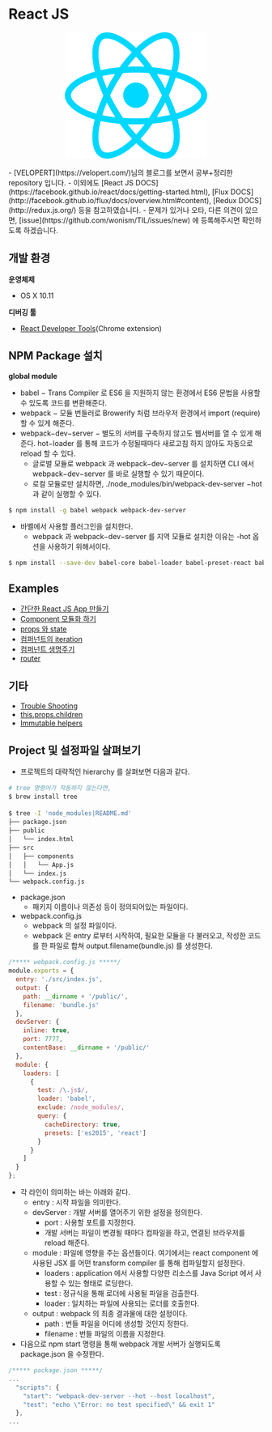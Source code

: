 # React JS
<p align="center">
  <a href="https://facebook.github.io/react/index.html">
    <img width="282" height="250" src="https://github.com/wonism/TIL/blob/master/front-end/reactjs/img/reactjs.png">
  </a>
</p>
- [VELOPERT](https://velopert.com/)님의 블로그를 보면서 공부+정리한 repository 입니다.
  - 이외에도 [React JS DOCS](https://facebook.github.io/react/docs/getting-started.html), [Flux DOCS](http://facebook.github.io/flux/docs/overview.html#content), [Redux DOCS](http://redux.js.org/) 등을 참고하였습니다.
- 문제가 있거나 오타, 다른 의견이 있으면, [issue](https://github.com/wonism/TIL/issues/new) 에 등록해주시면 확인하도록 하겠습니다.

## 개발 환경
__운영체제__
- OS X 10.11

__디버깅 툴__
- [React Developer Tools](https://chrome.google.com/webstore/detail/react-developer-tools/fmkadmapgofadopljbjfkapdkoienihi)(Chrome extension)

## NPM Package 설치
__global module__
- babel &minus; Trans Compiler 로 ES6 을 지원하지 않는 환경에서 ES6 문법을 사용할 수 있도록 코드를 변환해준다.
- webpack &minus; 모듈 번들러로 Browerify 처럼 브라우저 환경에서 import (require) 할 수 있게 해준다.
- webpack&minus;dev&minus;server &minus; 별도의 서버를 구축하지 않고도 웹서버를 열 수 있게 해준다. hot&minus;loader 를 통해 코드가 수정될때마다 새로고침 하지 않아도 자동으로 reload 할 수 있다.
  - 글로벌 모듈로 webpack 과 webpack&minus;dev&minus;server 를 설치하면 CLI 에서 webpack&minus;dev&minus;server 를 바로 실행할 수 있기 때문이다.
  - 로컬 모듈로만 설치하면, ./node_modules/bin/webpack-dev-server &minus;hot 과 같이 실행할 수 있다.
```sh
$ npm install -g babel webpack webpack-dev-server
```
- 바벨에서 사용할 플러그인을 설치한다.
  - webpack 과 webpack&minus;dev&minus;server 를 지역 모듈로 설치한 이유는 -hot 옵션을 사용하기 위해서이다.
```sh
$ npm install --save-dev babel-core babel-loader babel-preset-react babel-preset-es2015 webpack webpack-dev-server
```

## Examples
- [간단한 React JS App 만들기](https://github.com/wonism/TIL/blob/master/front-end/reactjs/chapter/01.simple-react-app.md)
- [Component 모듈화 하기](https://github.com/wonism/TIL/blob/master/front-end/reactjs/chapter/02.component.md)
- [props 와 state](https://github.com/wonism/TIL/blob/master/front-end/reactjs/chapter/03.props-state.md)
- [컴퍼넌트의 iteration](https://github.com/wonism/TIL/blob/master/front-end/reactjs/chapter/04.component-iteration.md)
- [컴퍼넌트 생명주기](https://github.com/wonism/TIL/blob/master/front-end/reactjs/chapter/05.component-lifecycle.md)
- [router](https://github.com/wonism/TIL/blob/master/front-end/reactjs/chapter/07.router.md)

## 기타
- [Trouble Shooting](https://github.com/wonism/TIL/blob/master/front-end/reactjs/etc/trouble-shootings.md)
- [this.props.children](https://github.com/wonism/TIL/blob/master/front-end/reactjs/etc/children.md)
- [Immutable helpers](https://github.com/wonism/TIL/blob/master/front-end/reactjs/etc/immutable-helpers.md)

## Project 및 설정파일 살펴보기
- 프로젝트의 대략적인 hierarchy 를 살펴보면 다음과 같다.
```sh
# tree 명령어가 작동하지 않는다면,
$ brew install tree

$ tree -I 'node_modules|README.md'
├── package.json
├── public
│   └── index.html
├── src
│   ├── components
│   │   └── App.js
│   └── index.js
└── webpack.config.js
```
- package.json
  - 패키지 이름이나 의존성 등이 정의되어있는 파일이다.
- webpack.config.js
  - webpack 의 설정 파일이다.
  - webpack 은 entry 로부터 시작하여, 필요한 모듈을 다 불러오고, 작성한 코드를 한 파일로 합쳐 output.filename(bundle.js) 를 생성한다.
```js
/***** webpack.config.js *****/
module.exports = {
  entry: './src/index.js',
  output: {
    path: __dirname + '/public/',
    filename: 'bundle.js'
  },
  devServer: {
    inline: true,
    port: 7777,
    contentBase: __dirname + '/public/'
  },
  module: {
    loaders: [
      {
        test: /\.js$/,
        loader: 'babel',
        exclude: /node_modules/,
        query: {
          cacheDirectory: true,
          presets: ['es2015', 'react']
        }
      }
    ]
  }
};
```
- 각 라인이 의미하는 바는 아래와 같다.
  - entry : 시작 파일을 의미한다.
  - devServer : 개발 서버를 열어주기 위한 설정을 정의한다.
    - port : 사용할 포트를 지정한다.
    - 개발 서버는 파일이 변경될 때마다 컴파일을 하고, 연결된 브라우저를 reload 해준다.
  - module : 파일에 영향을 주는 옵션들이다. 여기에서는 react component 에 사용된 JSX 를 어떤 transform compiler 를 통해 컴파일할지 설정한다.
    - loaders : application 에서 사용할 다양한 리소스를 Java Script 에서 사용할 수 있는 형태로 로딩한다.
    - test : 정규식을 통해 로더에 사용될 파일을 검출한다.
    - loader : 일치하는 파일에 사용되는 로더를 호출한다.
  - output : webpack 의 최종 결과물에 대한 설정이다.
    - path : 번들 파일을 어디에 생성할 것인지 정한다.
    - filename : 번들 파일의 이름을 지정한다.
- 다음으로 npm start 명령을 통해 webpack 개발 서버가 실행되도록 package.json 을 수정한다.
```js
/***** package.json *****/
...
  "scripts": {
    "start": "webpack-dev-server --hot --host localhost",
    "test": "echo \"Error: no test specified\" && exit 1"
  },
...
```

